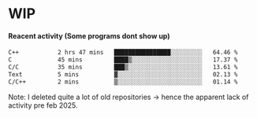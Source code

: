# WIP

#### Reacent activity (Some programs dont show up)
<!--START_SECTION:waka-->

```txt
C++           2 hrs 47 mins   ████████████████░░░░░░░░░   64.46 %
C             45 mins         ████▒░░░░░░░░░░░░░░░░░░░░   17.37 %
C/C           35 mins         ███▒░░░░░░░░░░░░░░░░░░░░░   13.61 %
Text          5 mins          ▓░░░░░░░░░░░░░░░░░░░░░░░░   02.13 %
C/C++         2 mins          ▒░░░░░░░░░░░░░░░░░░░░░░░░   01.14 %
```

<!--END_SECTION:waka-->

Note: I deleted quite a lot of old repositories -> hence the apparent lack of activity pre feb 2025.
